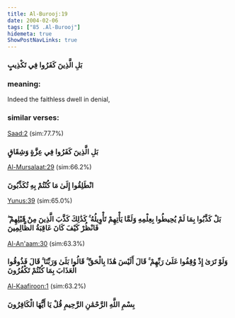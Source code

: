 ```yaml
---
title: Al-Burooj:19
date: 2004-02-06
tags: ["85 .Al-Burooj"]
hidemeta: true 
ShowPostNavLinks: true 
---
```

### بَلِ الَّذِينَ كَفَرُوا فِي تَكْذِيبٍ
### meaning: 
Indeed the faithless dwell in denial,
### similar verses: 

[Saad:2](/38/2) (sim:77.7%)

### بَلِ الَّذِينَ كَفَرُوا فِي عِزَّةٍ وَشِقَاقٍ

[Al-Mursalaat:29](/77/29) (sim:66.2%)

### انْطَلِقُوا إِلَىٰ مَا كُنْتُمْ بِهِ تُكَذِّبُونَ

[Yunus:39](/10/39) (sim:65.0%)

### بَلْ كَذَّبُوا بِمَا لَمْ يُحِيطُوا بِعِلْمِهِ وَلَمَّا يَأْتِهِمْ تَأْوِيلُهُ ۚ كَذَٰلِكَ كَذَّبَ الَّذِينَ مِنْ قَبْلِهِمْ ۖ فَانْظُرْ كَيْفَ كَانَ عَاقِبَةُ الظَّالِمِينَ

[Al-An'aam:30](/6/30) (sim:63.3%)

### وَلَوْ تَرَىٰ إِذْ وُقِفُوا عَلَىٰ رَبِّهِمْ ۚ قَالَ أَلَيْسَ هَٰذَا بِالْحَقِّ ۚ قَالُوا بَلَىٰ وَرَبِّنَا ۚ قَالَ فَذُوقُوا الْعَذَابَ بِمَا كُنْتُمْ تَكْفُرُونَ

[Al-Kaafiroon:1](/109/1) (sim:63.2%)

### بِسْمِ اللَّهِ الرَّحْمَٰنِ الرَّحِيمِ قُلْ يَا أَيُّهَا الْكَافِرُونَ
